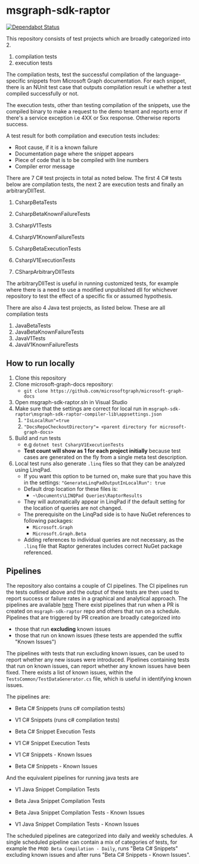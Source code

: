 # msgraph-sdk-raptor

[![Dependabot Status](https://api.dependabot.com/badges/status?host=github&repo=microsoftgraph/msgraph-sdk-raptor)](https://dependabot.com)

This repository consists of test projects which are broadly categorized into 2.

1. compilation tests
2. execution tests

The compilation tests, test the successful compilation of the language-specific snippets from Microsoft Graph documentation. For each snippet, there is an NUnit test case that outputs compilation result i.e whether a test compiled successfully or not. 

The execution tests, other than testing compilation of the snippets, use the compiled binary to make a request to the demo tenant and reports error if there's a service exception i.e 4XX or 5xx response. Otherwise reports success.

A test result for both compilation and execution tests includes:
- Root cause, if it is a known failure
- Documentation page where the snippet appears
- Piece of code that is to be compiled with line numbers
- Compiler error message

There are 7 C# test projects in total as noted below. The first 4 C# tests below are compilation tests, the next 2 are execution tests and finally an arbitraryDllTest.

1. CsharpBetaTests
2. CsharpBetaKnownFailureTests
3. CsharpV1Tests
4. CsharpV1KnownFailureTests

5. CsharpBetaExecutionTests
6. CsharpV1ExecutionTests

7. CSharpArbitraryDllTests

 The arbitraryDllTest is useful in running customized tests, for example where there is a need to use a modified unpublished dll for whichever repository to test the effect of a specific fix or assumed hypothesis.

There are also 4 Java test projects, as listed below. These are all compilation tests

1. JavaBetaTests
2. JavaBetaKnownFailureTests
3. JavaV1Tests
4. JavaV1KnownFailureTests


## How to run locally
1. Clone this repository
2. Clone microsoft-graph-docs repository:
   - `git clone https://github.com/microsoftgraph/microsoft-graph-docs`
3. Open msgraph-sdk-raptor.sln in Visual Studio
4. Make sure that the settings are correct for local run in `msgraph-sdk-raptor\msgraph-sdk-raptor-compiler-lib\appsettings.json`
   1. `"IsLocalRun"=true`
   2. `"DocsRepoCheckoutDirectory"= <parent directory for microsoft-graph-docs>`
5. Build and run tests
   - e.g `dotnet test CsharpV1ExecutionTests`
   - **Test count will show as 1 for each project initially** because test cases are generated on the fly from a single meta test description.
6. Local test runs also generate `.linq` files so that they can be analyzed using LinqPad.
   - If you want this option to be turned on, make sure that you have this in the settings: `"GenerateLinqPadOutputInLocalRun": true`
   - Default drop location for these files is:
     - `~\Documents\LINQPad Queries\RaptorResults`
   - They will automatically appear in LinqPad if the default setting for the location of queries are not changed.
   - The prerequisite on the LinqPad side is to have NuGet references to following packages:
     - `Microsoft.Graph`
     - `Microsoft.Graph.Beta`
   - Adding references to individual queries are not necessary, as the `.linq` file that Raptor generates includes correct NuGet package referenced.


## Pipelines
The repository also contains a couple of CI pipelines. The CI pipelines run the tests outlined above and the output of these tests are then used to report success or failure rates in a graphical and analytical approach.
The pipelines are available [here](https://microsoftgraph.visualstudio.com/Graph%20Developer%20Experiences/_build?view=folders&treeState=XFJhcHRvcg%3D%3D)
There exist pipelines that run when a PR is created on `msgraph-sdk-raptor` repo and others that run on a schedule. Pipelines that are triggered by PR creation are broadly categorized into 
- those that run **excluding** known issues 
- those that run on known issues (these tests are appended the suffix "Known Issues")

The pipelines with tests that run excluding known issues, can be used to report whether any new issues were introduced. Pipelines containing tests that run on known issues, can report whether any known issues have been fixed. There exists a list of known issues, within the `TestsCommon/TestDataGenerator.cs` file, which is useful in identifying known issues. 

The pipelines are:
- Beta C# Snippets  (runs c# compilation tests)
- V1 C# Snippets  (runs c# compilation tests)

- Beta C# Snippet Execution Tests
- V1 C# Snippet Execution Tests

- V1 C# Snippets - Known Issues
- Beta C# Snippets - Known Issues

And the equivalent pipelines for running java tests are
- V1 Java Snippet Compilation Tests
- Beta Java Snippet Compilation Tests

- Beta Java Snippet Compilation Tests - Known Issues
- V1 Java Snippet Compilation Tests - Known Issues

The scheduled pipelines are categorized into daily and weekly schedules. A single scheduled pipeline can contain a mix of categories of tests, for example the `PROD Beta Compilation - Daily`, runs "Beta C# Snippets" excluding known issues and after runs "Beta C# Snippets - Known Issues".
